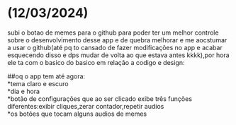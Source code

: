 <h1>(12/03/2024)</h1>

subi o botao de memes para o github para poder ter um melhor controle sobre o desenvolvimento desse app e de quebra melhorar e me aocstumar a usar o github(até pq to cansado de fazer 
modificações no app e acabar esquecendo disso e dps mudar de volta ao que estava antes kkkk),por hora ele ta com o basico do basico em relação a codigo e design:

##oq o app tem até agora:<br/>
*tema claro e escuro<br/>
*dia e hora<br/>
*botão de configurações que ao ser clicado exibe três funções diferentes:exibir cliques,zerar contador,repetir audios<br/>
*os botões que tocam alguns audios de memes<br/>
